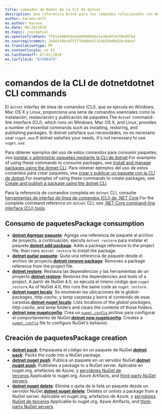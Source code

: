 ```yaml
---
title: comandos de NuGet de la CLI de dotnet
description: Una referencia breve para los comandos relacionados con NuGet mediante la interfaz de línea de comandos de dotnet.
author: karann-msft
ms.author: karann
ms.date: 06/24/2019
ms.topic: conceptual
ms.openlocfilehash: ff011e60d3de3b0999db56e1e30e97e538bd9fb4
ms.sourcegitcommit: 2a9d149bc6f5ff76b0b657324820bd0429cddeef
ms.translationtype: MT
ms.contentlocale: es-ES
ms.lasthandoff: 07/01/2019
ms.locfileid: "67496479"
---
```

# <a name="dotnet-cli-commands"></a><span data-ttu-id="079ba-103">comandos de la CLI de dotnet</span><span class="sxs-lookup"><span data-stu-id="079ba-103">dotnet CLI commands</span></span>

<span data-ttu-id="079ba-104">El `dotnet` interfaz de línea de comandos (CLI), que se ejecuta en Windows, Mac OS X y Linux, proporciona una serie de comandos esenciales como la instalación, restauración y publicación de paquetes.</span><span class="sxs-lookup"><span data-stu-id="079ba-104">The `dotnet` command-line interface (CLI), which runs on Windows, Mac OS X, and Linux, provides a number of essential commands such as installing, restoring, and publishing packages.</span></span> <span data-ttu-id="079ba-105">Si dotnet satisface sus necesidades, no es necesario usar `nuget.exe`.</span><span class="sxs-lookup"><span data-stu-id="079ba-105">If dotnet satisfies your needs, it's not necessary to use `nuget.exe`.</span></span>

<span data-ttu-id="079ba-106">Para obtener ejemplos del uso de estos comandos para consumir paquetes, vea [instalar y administrar paquetes mediante la CLI de dotnet](../consume-packages/install-use-packages-dotnet-cli.md).</span><span class="sxs-lookup"><span data-stu-id="079ba-106">For examples of using these commands to consume packages, see [Install and manage packages using the dotnet CLI](../consume-packages/install-use-packages-dotnet-cli.md).</span></span> <span data-ttu-id="079ba-107">Para obtener ejemplos del uso de estos comandos para crear paquetes, vea [crear y publicar un paquete con la CLI de dotnet](../quickstart/create-and-publish-a-package-using-the-dotnet-cli.md).</span><span class="sxs-lookup"><span data-stu-id="079ba-107">For examples of using these commands to create packages, see [Create and publish a package using the dotnet CLI](../quickstart/create-and-publish-a-package-using-the-dotnet-cli.md).</span></span>

<span data-ttu-id="079ba-108">Para la referencia de comandos completa en `dotnet` CLI, consulte [herramientas de interfaz de línea de comandos (CLI) de .NET Core](/dotnet/core/tools/?tabs=netcore2x).</span><span class="sxs-lookup"><span data-stu-id="079ba-108">For the complete command reference on `dotnet` CLI, see [.NET Core command-line interface (CLI) tools](/dotnet/core/tools/?tabs=netcore2x).</span></span>

## <a name="package-consumption"></a><span data-ttu-id="079ba-109">Consumo de paquetes</span><span class="sxs-lookup"><span data-stu-id="079ba-109">Package consumption</span></span>

- <span data-ttu-id="079ba-110">[**dotnet Agregar paquete**](/dotnet/core/tools/dotnet-add-package): Agrega una referencia de paquete al archivo de proyecto, a continuación, ejecuta `dotnet restore` para instalar el paquete.</span><span class="sxs-lookup"><span data-stu-id="079ba-110">[**dotnet add package**](/dotnet/core/tools/dotnet-add-package): Adds a package reference to the project file, then runs `dotnet restore` to install the package.</span></span>
- <span data-ttu-id="079ba-111">[**dotnet quitar paquete**](/dotnet/core/tools/dotnet-remove-package): Quita una referencia de paquete desde el archivo de proyecto.</span><span class="sxs-lookup"><span data-stu-id="079ba-111">[**dotnet remove package**](/dotnet/core/tools/dotnet-remove-package): Removes a package reference from the project file.</span></span>
- <span data-ttu-id="079ba-112">[**dotnet restore**](/dotnet/core/tools/dotnet-restore?tabs=netcore2x): Restaura las dependencias y las herramientas de un proyecto.</span><span class="sxs-lookup"><span data-stu-id="079ba-112">[**dotnet restore**](/dotnet/core/tools/dotnet-restore?tabs=netcore2x): Restores the dependencies and tools of a project.</span></span> <span data-ttu-id="079ba-113">A partir de NuGet 4.0, se ejecuta el mismo código que `nuget restore`.</span><span class="sxs-lookup"><span data-stu-id="079ba-113">As of NuGet 4.0, this runs the same code as `nuget restore`.</span></span>
- <span data-ttu-id="079ba-114">[**dotnet nuget locals**](/dotnet/core/tools/dotnet-nuget-locals): Se enumeran las ubicaciones de la *global-packages*, *http-cache*, y *temp* carpetas y borra el contenido de esas carpetas.</span><span class="sxs-lookup"><span data-stu-id="079ba-114">[**dotnet nuget locals**](/dotnet/core/tools/dotnet-nuget-locals): Lists locations of the *global-packages*, *http-cache*, and *temp* folders and clears the contents of those folders.</span></span>
- <span data-ttu-id="079ba-115">[**dotnet new nugetconfig**](/dotnet/core/tools/dotnet-new): Crea un [ `nuget.config` ](../reference/nuget-config-file.md) archivo para configurar el comportamiento de NuGet.</span><span class="sxs-lookup"><span data-stu-id="079ba-115">[**dotnet new nugetconfig**](/dotnet/core/tools/dotnet-new): Creates a [`nuget.config`](../reference/nuget-config-file.md) file to configure NuGet's behavior.</span></span>

## <a name="package-creation"></a><span data-ttu-id="079ba-116">Creación de paquetes</span><span class="sxs-lookup"><span data-stu-id="079ba-116">Package creation</span></span>

- <span data-ttu-id="079ba-117">[**dotnet pack**](/dotnet/core/tools/dotnet-pack?tabs=netcore2x): Empaqueta el código en un paquete de NuGet.</span><span class="sxs-lookup"><span data-stu-id="079ba-117">[**dotnet pack**](/dotnet/core/tools/dotnet-pack?tabs=netcore2x): Packs the code into a NuGet package.</span></span>
- <span data-ttu-id="079ba-118">[**dotnet nuget push**](/dotnet/core/tools/dotnet-nuget-push): Publica un paquete en un servidor NuGet.</span><span class="sxs-lookup"><span data-stu-id="079ba-118">[**dotnet nuget push**](/dotnet/core/tools/dotnet-nuget-push): Publishes a package to a NuGet server.</span></span> <span data-ttu-id="079ba-119">Aplicable en nuget.org, artefactos de Azure, y [servidores NuGet de terceros](../hosting-packages/overview.md).</span><span class="sxs-lookup"><span data-stu-id="079ba-119">Applicable to nuget.org, Azure Artifacts, and [third-party NuGet servers](../hosting-packages/overview.md).</span></span>
- <span data-ttu-id="079ba-120">[**dotnet nuget delete**](/dotnet/core/tools/dotnet-nuget-delete): Elimina o quita de la lista un paquete desde un servidor NuGet.</span><span class="sxs-lookup"><span data-stu-id="079ba-120">[**dotnet nuget delete**](/dotnet/core/tools/dotnet-nuget-delete): Deletes or unlists a package from a NuGet server.</span></span> <span data-ttu-id="079ba-121">Aplicable en nuget.org, artefactos de Azure, y [servidores NuGet de terceros](../hosting-packages/overview.md).</span><span class="sxs-lookup"><span data-stu-id="079ba-121">Applicable to nuget.org, Azure Artifacts, and [third-party NuGet servers](../hosting-packages/overview.md).</span></span>
